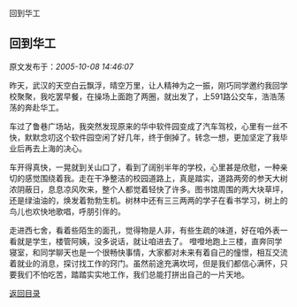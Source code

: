 回到华工
## 回到华工

 原文发布于：*2005-10-08 14:46:07*

    
昨天，武汉的天空白云飘浮，晴空万里，让人精神为之一振，刚巧同学邀约我回学校聚聚，我吃罢早餐，在操场上面跑了两圈，就出发了，上591路公交车，浩浩荡荡的奔赴华工。

  
车过了鲁巷广场站，我突然发现原来的华中软件园变成了汽车驾校，心里有一丝不快，默默念叨这个软件园空闲了好几年，终于倒掉了。转念一想，更加坚定了我毕业后再去上海的决心。

 
车开得真快，一晃就到关山口了，看到了阔别半年的学校，心里甚是欣慰，一种亲切的感觉围绕着我。走在干净整洁的校园道路上，真是踏实，道路两旁的参天大树浓阴蔽日，息息凉风吹来，整个人都觉着轻快了许多。图书馆周围的两大块草坪，还是绿油油的，焕发着勃勃生机。树林中还有三三两两的学子在看书学习，树上的鸟儿也欢快地歌唱，呼朋引伴的。

  
走进西七舍，看着些陌生的面孔，觉得物是人非，有些生疏的味道，好在咱外表一看就是学生，楼管阿姨，没多说话，就让咱进去了。
噔噔地跑上三楼，直奔同学寝室，和同学聊天也是一个很畅快事情，大家都对未来有着自己的憧憬，相互交流着就业的消息，探讨找工作的窍门。虽然前途充满坎坷，但是我们都信心满怀，只要我们不怕吃苦，踏踏实实地工作，我们总能打拼出自己的一片天地。

 

 

[返回目录](index.html)
